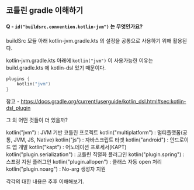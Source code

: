 ## 코틀린 gradle 이해하기 

#### Q - `id("buildsrc.convention.kotlin-jvm")` 는 무엇인가요?

buildSrc 모듈 아래 kotlin-jvm.gradle.kts 의 설정을 공통으로 사용하기 위해 활용된다.

kotlin-jvm.gradle.kts 아래에 `kotlin("jvm")` 이 사용가능한 이유는 build.gradle.kts 에 kotlin-dsl 있기 때문이다.

```kotlin
plugins {
    kotlin("jvm")
}
```
참고 - https://docs.gradle.org/current/userguide/kotlin_dsl.html#sec:kotlin-dsl_plugin

그 외 어떤 것들이 더 있을까?

kotlin("jvm") : JVM 기반 코틀린 프로젝트
kotlin("multiplatform") : 멀티플랫폼(공통, JVM, JS, Native)
kotlin("js") : 자바스크립트 타겟
kotlin("android") : 안드로이드 앱 개발
kotlin("kapt") : 어노테이션 프로세서(KAPT)
kotlin("plugin.serialization") : 코틀린 직렬화 플러그인
kotlin("plugin.spring") : 스프링 지원 플러그인
kotlin("plugin.allopen") : 클래스 자동 open 처리
kotlin("plugin.noarg") : No-arg 생성자 지원

각각의 대한 내용은 추후 이해해보기.



